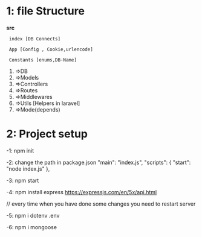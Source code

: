# 1: file Structure

  **src**

     index [DB Connects]

     App [Config , Cookie,urlencode]

     Constants [enums,DB-Name]
  


1. =>DB
1. =>Models
1. =>Controllers
1. =>Routes
1. =>Middlewares
1. =>Utils  [Helpers in laravel]
1. =>Mode(depends)



# 2:  Project setup 
-1: npm init

-2: change the path in package.json 
       "main": "index.js",
       "scripts": {
           "start": "node index.js"
        },

-3: npm start

-4: npm install express
https://expressjs.com/en/5x/api.html

// every time when you have done some changes you need to restart server

-5: npm i dotenv
    .env

-6: npm i mongoose
